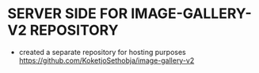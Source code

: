 # SERVER SIDE FOR IMAGE-GALLERY-V2 REPOSITORY

* created a separate repository for hosting purposes https://github.com/KoketjoSethobja/image-gallery-v2

